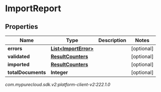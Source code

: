 # ImportReport


## Properties

| Name | Type | Description | Notes |
| ------------ | ------------- | ------------- | ------------- |
| **errors** | [**List&lt;ImportError&gt;**](ImportError) |  |  [optional] |
| **validated** | [**ResultCounters**](ResultCounters) |  |  [optional] |
| **imported** | [**ResultCounters**](ResultCounters) |  |  [optional] |
| **totalDocuments** | **Integer** |  |  [optional] |




_com.mypurecloud.sdk.v2:platform-client-v2:222.1.0_
